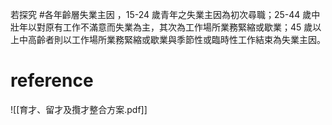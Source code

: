 
若探究 #各年齡層失業主因 ，15-24 歲青年之失業主因為初次尋職；25-44 歲中壯年以對原有工作不滿意而失業為主，其次為工作場所業務緊縮或歇業；45 歲以上中高齡者則以工作場所業務緊縮或歇業與季節性或臨時性工作結束為失業主因。

# reference
![[育才、留才及攬才整合方案.pdf]]